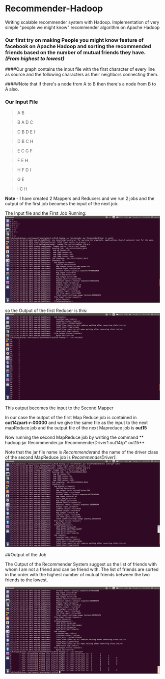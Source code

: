 # Recommender-Hadoop
Writing scalable recommender system with Hadoop. Implementation of very simple "people we might know" recommender algorithm on Apache Hadoop

### Our first try on making **People you might know** feature of facebook on Apache Hadoop and sorting the recommended friends based on the number of mutual friends they have.*(From highest to lowest)*

####Our graph contains the input file with the first character of every line as source and the following characters as their neighbors connecting them.

#####Note that if there's a node from A to B then there's a node from B to A also.

### Our Input File

>A B

>B A D C

>C B D E I

>D B C H

>E C G F

>F E H

>H F D I

>G E

>I C H

**Note** - I have created 2 Mappers and Reducers and we run 2 jobs and the output of the first job becomes the input of the next job.

The Input file and the First Job Running:
![](https://raw.githubusercontent.com/LakshayNagpal/Recommender-Hadoop/master/images/1.png)

so the Output of the first Reducer is this:
![](https://raw.githubusercontent.com/LakshayNagpal/Recommender-Hadoop/master/images/2.png)

This output becomes the input to the Second Mapper

In our case the output of the first Map Reduce job is contained in **out14/part-r-00000** and we give the same file as the input to the next mapReduce job and the output file of the next Mapreduce job is **out15**

Now running the second MapReduce job by writing the command
** hadoop jar Recommender.jar RecommenderDriver1 out14/p* out15**

Note that the jar file name is *Recommender*and the name of the driver class of the second MapReduce job is *RecommenderDriver1*.
![](https://raw.githubusercontent.com/LakshayNagpal/Recommender-Hadoop/master/images/3.png)


##Output of the Job

The Output of the Recommender System suggest us the list of friends with whom I am not a friend and can be friend with. The list of friends are sorted in the order with the highest number of mutual friends between the two friends to the lowest.

![](https://raw.githubusercontent.com/LakshayNagpal/Recommender-Hadoop/master/images/4.png)

